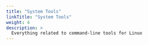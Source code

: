```yaml
---
title: "System Tools"
linkTitle: "System Tools"
weight: 4
description: >
  Everything related to command-line tools for Linux
---
```

